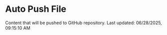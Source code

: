 # Auto Push File

Content that will be pushed to GitHub repository.
Last updated: 06/28/2025, 09:15:10 AM